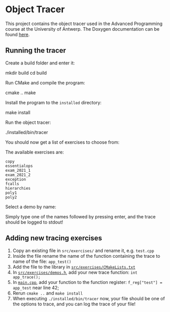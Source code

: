 # Object Tracer

This project contains the object tracer used in the Advanced Programming course at the University of Antwerp.
The Doxygen documentation can be found [here](https://www.thomasave.be/object-tracer/).

## Running the tracer

Create a build folder and enter it:

  mkdir build
  cd build
  
Run CMake and compile the program:

  cmake ..
  make
  
Install the program to the `installed` directory:

  make install
  
Run the object tracer:

  ./installed/bin/tracer 
  
You should now get a list of exercises to choose from:

  The available exercises are:

    copy
    essentialops
    exam_2021_1
    exam_2021_2
    exception
    fcalls
    hierarchies
    poly1
    poly2

  Select a demo by name: 

Simply type one of the names followed by pressing enter, and the trace should be logged to stdout!


## Adding new tracing exercises

1. Copy an existing file in `src/exercises/` and rename it, e.g. `test.cpp`
2. Inside the file rename the name of the function containing the trace to name of the file: `app_test()`
3. Add the file to the library in [`src/exercises/CMakeLists.txt`](src/exercises/CMakeLists.txt)
5. In [`src/exercises/demos.h`](src/exercises/demos.h), add your new trace function: `int app_trace();`
6. In [`main.cpp`](src/main.cpp), add your function to the function register: `f_reg["test"] = app_test` near line 42;
7. Rerun `cmake ..` and `make install`
8. When executing `./installed/bin/tracer` now, your file should be one of the options to trace, and you can log the trace of your file!
